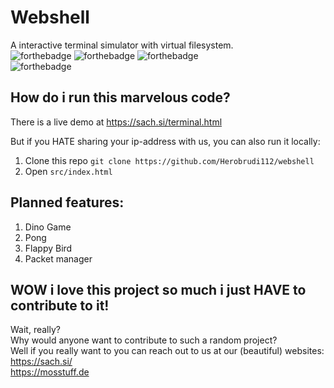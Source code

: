 # Webshell
A interactive terminal simulator with virtual filesystem.\
![forthebadge](https://forthebadge.com/images/badges/uses-js.svg)
![forthebadge](https://forthebadge.com/images/badges/uses-html.svg)
![forthebadge](https://forthebadge.com/images/badges/uses-css.svg)\
![forthebadge](https://forthebadge.com/images/badges/contains-tasty-spaghetti-code.svg)

## How do i run this marvelous code?

There is a live demo at https://sach.si/terminal.html

But if you HATE sharing your ip-address with us, you can also run it locally:
1. Clone this repo `git clone https://github.com/Herobrudi112/webshell`
2. Open `src/index.html`

## Planned features:
1. Dino Game
2. Pong
3. Flappy Bird
4. Packet manager


## WOW i love this project so much i just HAVE to contribute to it!
Wait, really?\
Why would anyone want to contribute to such a random project?\
Well if  you really want to you can reach out to us at our (beautiful) websites:\
https://sach.si/ \
https://mosstuff.de
